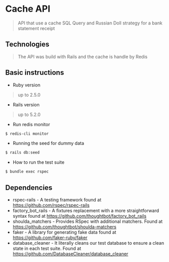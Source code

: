# Cache API

> API that use a cache SQL Query and Russian Doll strategy for a bank statement receipt

## Technologies
> The API was build with Rails and the cache is handle by Redis

## Basic instructions

* Ruby version
> up to 2.5.0

* Rails version
> up to 5.2.0

* Run redis monitor
```bash
$ redis-cli monitor
```

* Running the seed for dummy data
```bash
$ rails db:seed
```
* How to run the test suite
```bash
$ bundle exec rspec
```

## Dependencies

* rspec-rails - A testing framework found at https://github.com/rspec/rspec-rails
* factory_bot_rails - A fixtures replacement with a more straightforward syntax found at https://github.com/thoughtbot/factory_bot_rails
* shoulda_matchers - Provides RSpec with additional matchers. Found at https://github.com/thoughtbot/shoulda-matchers
* faker - A library for generating fake data found at https://github.com/faker-ruby/faker
* database_cleaner - It literally cleans our test database to ensure a clean state in each test suite. Found at https://github.com/DatabaseCleaner/database_cleaner
